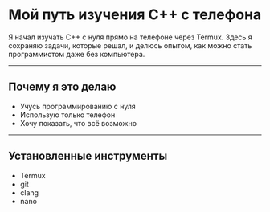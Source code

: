 
# Мой путь изучения C++ с телефона

Я начал изучать C++ с нуля прямо на телефоне через Termux. Здесь я сохраняю задачи, которые решал, и делюсь опытом, как можно стать программистом даже без компьютера.

---

## Почему я это делаю

- Учусь программированию с нуля
- Использую только телефон
- Хочу показать, что всё возможно

---

## Установленные инструменты

- Termux
- git
- clang
- nano
